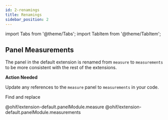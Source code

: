 ```yaml
---
id: 2-renamings
title: Renamings
sidebar_position: 2
---
```


import Tabs from '@theme/Tabs';
import TabItem from '@theme/TabItem';


## Panel Measurements

The panel in the default extension is renamed from `measure` to `measurements` to be more consistent with the rest of the extensions.

**Action Needed**

Update any references to the `measure` panel to `measurements` in your code.

Find and replace

<Tabs>
  <TabItem value="Before" label="Before 🕰️" default>
    @ohif/extension-default.panelModule.measure
  </TabItem>
  <TabItem value="After" label="After 🚀" >
    @ohif/extension-default.panelModule.measurements
  </TabItem>
</Tabs>
